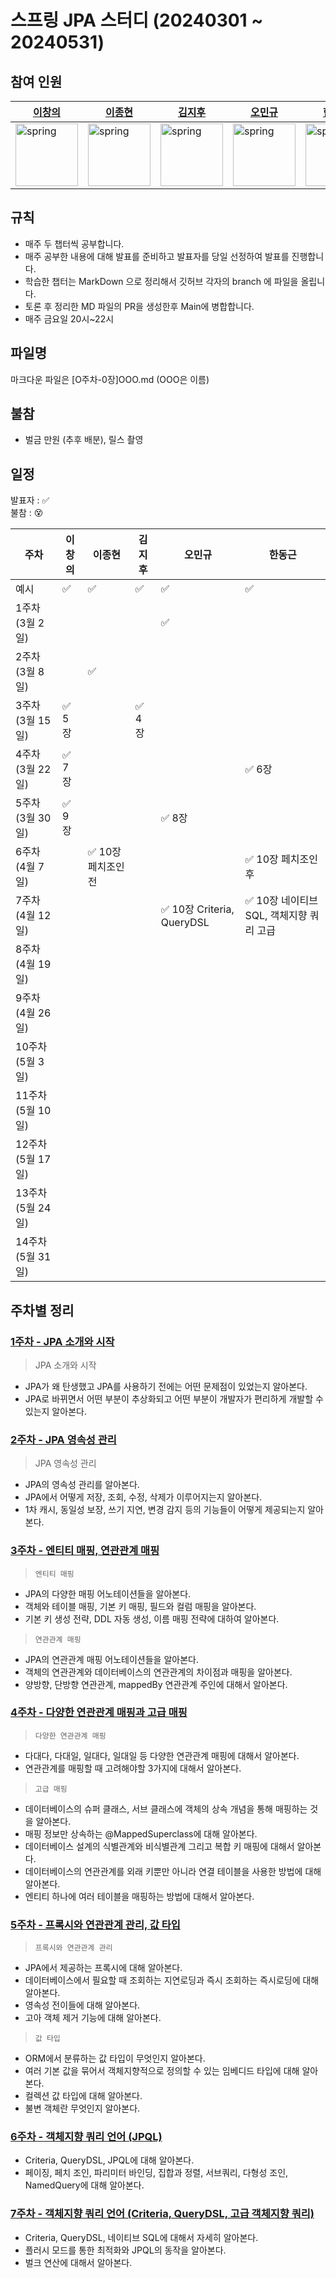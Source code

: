 # 스프링 JPA 스터디 (20240301 ~ 20240531)


## 참여 인원
| [이창의](https://github.com/changuii) | [이종현](https://github.com/2-jjong) | [김지후](https://github.com/jihukimme) | [오민규](https://github.com/kormk) | [한동근](https://github.com/l0o0lv) |
| --- | --- | --- | --- | --- |
|  <img src="https://avatars.githubusercontent.com/u/122252160?v=4" alt="spring" width="100" height="100"/>   |  <img src="https://avatars.githubusercontent.com/u/127838675?v=4" alt="spring" width="100" height="100"/>   |  <img src="https://avatars.githubusercontent.com/u/127816292?v=4" alt="spring" width="100" height="100"/>    | <img src="https://avatars.githubusercontent.com/u/63334787?v=4" alt="spring" width="100" height="100"/>   |  <img src="https://avatars.githubusercontent.com/u/128709695?v=4" alt="spring" width="100" height="100"/>  |

## 규칙
- 매주 두 챕터씩 공부합니다.
- 매주 공부한 내용에 대해 발표를 준비하고 발표자를 당일 선정하여 발표를 진행합니다.
- 학습한 챕터는 MarkDown 으로 정리해서 깃허브 각자의 branch 에 파일을 올립니다.
- 토론 후 정리한 MD 파일의 PR을 생성한후 Main에 병합합니다.
- 매주 금요일 20시~22시

## 파일명
마크다운 파일은 [O주차-0장]OOO.md (OOO은 이름)

## 불참
- 벌금 만원 (추후 배분), 릴스 촬영
  

## 일정

발표자 : ✅  
불참 : 😵  

| 주차             | 이창의 | 이종현 | 김지후 | 오민규 | 한동근 |
| ---------------- | ------ | ------ | ------ | ------ | ------ |
| 예시 |   ✅     |   ✅     |     ✅   |   ✅     |   ✅     |
| 1주차 (3월 2일)  |      |      |    |  ✅    |      |
| 2주차 (3월 8일)  |        |    ✅    |        |        |        |
| 3주차 (3월 15일)  |   ✅  5장   |        |   ✅ 4장   |        |        |
| 4주차 (3월 22일)  |    ✅  7장    |        |        |        |   ✅  6장     |
| 5주차 (3월 30일)  |  ✅  9장      |        |        |   ✅  8장     |        |
| 6주차 (4월 7일)  |        |   ✅ 10장 페치조인 전     |        |        | ✅  10장 페치조인 후       |
| 7주차 (4월 12일)  |        |        |        |  ✅ 10장 Criteria, QueryDSL    |      ✅ 10장 네이티브SQL, 객체지향 쿼리 고급  |
| 8주차 (4월 19일)  |        |        |        |        |        |
| 9주차 (4월 26일)  |        |        |        |        |        |
| 10주차 (5월 3일) |        |        |        |        |        |
| 11주차 (5월 10일) |        |        |        |        |        |
| 12주차 (5월 17일) |        |        |        |        |        |
| 13주차 (5월 24일) |        |        |        |        |        |
| 14주차 (5월 31일) |        |        |        |        |        |

## 주차별 정리

### [1주차 - JPA 소개와 시작](https://github.com/changuii/Spring-Data-JPA/tree/main/%ED%95%99%EC%8A%B5%EC%9E%90%EB%A3%8C/1%EC%A3%BC%EC%B0%A8)

> JPA 소개와 시작
- JPA가 왜 탄생했고 JPA를 사용하기 전에는 어떤 문제점이 있었는지 알아본다.
- JPA로 바뀌면서 어떤 부분이 추상화되고 어떤 부분이 개발자가 편리하게 개발할 수 있는지 알아본다.
  
### [2주차 - JPA 영속성 관리](https://github.com/changuii/Spring-Data-JPA/tree/main/%ED%95%99%EC%8A%B5%EC%9E%90%EB%A3%8C/2%EC%A3%BC%EC%B0%A8)

> JPA 영속성 관리
- JPA의 영속성 관리를 알아본다.
- JPA에서 어떻게 저장, 조회, 수정, 삭제가 이루어지는지 알아본다.
- 1차 캐시, 동일성 보장, 쓰기 지연, 변경 감지 등의 기능들이 어떻게 제공되는지 알아본다.

### [3주차 - 엔티티 매핑, 연관관계 매핑](https://github.com/changuii/Spring-Data-JPA/tree/main/%ED%95%99%EC%8A%B5%EC%9E%90%EB%A3%8C/3%EC%A3%BC%EC%B0%A8)

> `엔티티 매핑`
- JPA의 다양한 매핑 어노테이션들을 알아본다.
- 객체와 테이블 매핑, 기본 키 매핑, 필드와 컬럼 매핑을 알아본다.
- 기본 키 생성 전략, DDL 자동 생성, 이름 매핑 전략에 대하여 알아본다.
> `연관관계 매핑`
- JPA의 연관관계 매핑 어노테이션들을 알아본다.
- 객체의 연관관계와 데이터베이스의 연관관계의 차이점과 매핑을 알아본다.
- 양방향, 단방향 연관관계, mappedBy 연관관계 주인에 대해서 알아본다.

### [4주차 - 다양한 연관관계 매핑과 고급 매핑](https://github.com/changuii/Spring-Data-JPA/tree/main/%ED%95%99%EC%8A%B5%EC%9E%90%EB%A3%8C/4%EC%A3%BC%EC%B0%A8)

> `다양한 연관관계 매핑` 
- 다대다, 다대일, 일대다, 일대일 등 다양한 연관관계 매핑에 대해서 알아본다.
- 연관관계를 매핑할 때 고려해야할 3가지에 대해서 알아본다. 

> `고급 매핑`
- 데이터베이스의 슈퍼 클래스, 서브 클래스에 객체의 상속 개념을 통해 매핑하는 것을 알아본다.
- 매핑 정보만 상속하는 @MappedSuperclass에 대해 알아본다.
- 데이터베이스 설계의 식별관계와 비식별관계 그리고 복합 키 매핑에 대해서 알아본다.
- 데이터베이스의 연관관계를 외래 키뿐만 아니라 연결 테이블을 사용한 방법에 대해 알아본다.
- 엔티티 하나에 여러 테이블을 매핑하는 방법에 대해서 알아본다.

### [5주차 - 프록시와 연관관계 관리, 값 타입](https://github.com/changuii/Spring-Data-JPA/tree/main/%ED%95%99%EC%8A%B5%EC%9E%90%EB%A3%8C/5%EC%A3%BC%EC%B0%A8)

> `프록시와 연관관계 관리`
- JPA에서 제공하는 프록시에 대해 알아본다.
- 데이터베이스에서 필요할 때 조회하는 지연로딩과 즉시 조회하는 즉시로딩에 대해 알아본다.
- 영속성 전이들에 대해 알아본다.
- 고아 객체 제거 기능에 대해 알아본다.

> `값 타입`
- ORM에서 분류하는 값 타입이 무엇인지 알아본다.
- 여러 기본 값을 묶어서 객체지향적으로 정의할 수 있는 임베디드 타입에 대해 알아본다.
- 컬렉션 값 타입에 대해 알아본다.
- 불변 객체란 무엇인지 알아본다.

### [6주차 - 객체지향 쿼리 언어 (JPQL)](https://github.com/changuii/Spring-Data-JPA/tree/main/%ED%95%99%EC%8A%B5%EC%9E%90%EB%A3%8C/6%EC%A3%BC%EC%B0%A8)
- Criteria, QueryDSL, JPQL에 대해 알아본다.
- 페이징, 페치 조인, 파리미터 바인딩, 집합과 정렬, 서브쿼리, 다형성 조인, NamedQuery에 대해 알아본다.

### [7주차 - 객체지향 쿼리 언어 (Criteria, QueryDSL, 고급 객체지향 쿼리)](https://github.com/changuii/Spring-Data-JPA/tree/main/%ED%95%99%EC%8A%B5%EC%9E%90%EB%A3%8C/7%EC%A3%BC%EC%B0%A8)
- Criteria, QueryDSL, 네이티브 SQL에 대해서 자세히 알아본다.
- 플러시 모드를 통한 최적화와 JPQL의 동작을 알아본다.
- 벌크 연산에 대해서 알아본다.